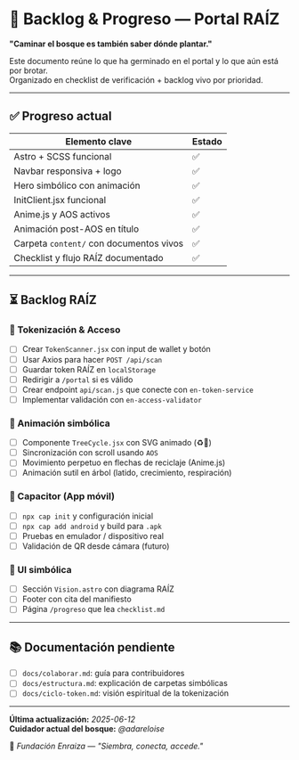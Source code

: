 # 📝 Backlog & Progreso — Portal RAÍZ

**"Caminar el bosque es también saber dónde plantar."**

Este documento reúne lo que ha germinado en el portal y lo que aún está por brotar.  
Organizado en checklist de verificación + backlog vivo por prioridad.

---

## ✅ Progreso actual

| Elemento clave                           | Estado |
|------------------------------------------|--------|
| Astro + SCSS funcional                   | ✅     |
| Navbar responsiva + logo                 | ✅     |
| Hero simbólico con animación             | ✅     |
| InitClient.jsx funcional                 | ✅     |
| Anime.js y AOS activos                   | ✅     |
| Animación post-AOS en título             | ✅     |
| Carpeta `content/` con documentos vivos  | ✅     |
| Checklist y flujo RAÍZ documentado       | ✅     |

---

## ⏳ Backlog RAÍZ

### 🔐 Tokenización & Acceso

- [ ] Crear `TokenScanner.jsx` con input de wallet y botón
- [ ] Usar Axios para hacer `POST /api/scan`
- [ ] Guardar token RAÍZ en `localStorage`
- [ ] Redirigir a `/portal` si es válido
- [ ] Crear endpoint `api/scan.js` que conecte con `en-token-service`
- [ ] Implementar validación con `en-access-validator`

### 🎨 Animación simbólica

- [ ] Componente `TreeCycle.jsx` con SVG animado (♻️🌳)
- [ ] Sincronización con scroll usando `AOS`
- [ ] Movimiento perpetuo en flechas de reciclaje (Anime.js)
- [ ] Animación sutil en árbol (latido, crecimiento, respiración)

### 📱 Capacitor (App móvil)

- [ ] `npx cap init` y configuración inicial
- [ ] `npx cap add android` y build para `.apk`
- [ ] Pruebas en emulador / dispositivo real
- [ ] Validación de QR desde cámara (futuro)

### 🌿 UI simbólica

- [ ] Sección `Vision.astro` con diagrama RAÍZ
- [ ] Footer con cita del manifiesto
- [ ] Página `/progreso` que lea `checklist.md`

---

## 📚 Documentación pendiente

- [ ] `docs/colaborar.md`: guía para contribuidores
- [ ] `docs/estructura.md`: explicación de carpetas simbólicas
- [ ] `docs/ciclo-token.md`: visión espiritual de la tokenización

---

**Última actualización:** _2025-06-12_  
**Cuidador actual del bosque:** _@adareloise_

🌱 _Fundación Enraiza — "Siembra, conecta, accede."_
